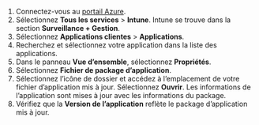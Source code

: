 
1. Connectez-vous au [portail Azure](https://portal.azure.com).  
2. Sélectionnez **Tous les services** > **Intune**. Intune se trouve dans la section **Surveillance + Gestion**.  
3. Sélectionnez **Applications clientes** > **Applications**.
4. Recherchez et sélectionnez votre application dans la liste des applications.  
5. Dans le panneau **Vue d’ensemble**, sélectionnez **Propriétés**.  
6. Sélectionnez **Fichier de package d’application**.  
7. Sélectionnez l’icône de dossier et accédez à l’emplacement de votre fichier d’application mis à jour. Sélectionnez **Ouvrir**. Les informations de l’application sont mises à jour avec les informations du package.  
8. Vérifiez que la **Version de l’application** reflète le package d’application mis à jour.  

